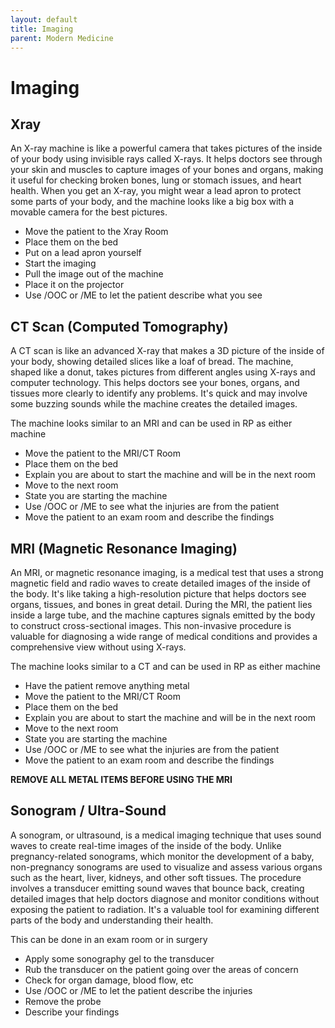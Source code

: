 ```yaml
---
layout: default
title: Imaging
parent: Modern Medicine
---
```


# Imaging

## Xray
An X-ray machine is like a powerful camera that takes pictures of the inside of your body using invisible rays called X-rays. It helps doctors see through your skin and muscles to capture images of your bones and organs, making it useful for checking broken bones, lung or stomach issues, and heart health. When you get an X-ray, you might wear a lead apron to protect some parts of your body, and the machine looks like a big box with a movable camera for the best pictures.

- Move the patient to the Xray Room
- Place them on the bed
- Put on a lead apron yourself
- Start the imaging
- Pull the image out of the machine
- Place it on the projector
- Use /OOC or /ME to let the patient describe what you see

## CT Scan (Computed Tomography)
A CT scan is like an advanced X-ray that makes a 3D picture of the inside of your body, showing detailed slices like a loaf of bread. The machine, shaped like a donut, takes pictures from different angles using X-rays and computer technology. This helps doctors see your bones, organs, and tissues more clearly to identify any problems. It's quick and may involve some buzzing sounds while the machine creates the detailed images.

The machine looks similar to an MRI and can be used in RP as either machine

- Move the patient to the MRI/CT Room
- Place them on the bed
- Explain you are about to start the machine and will be in the next room
- Move to the next room
- State you are starting the machine
- Use /OOC or /ME to see what the injuries are from the patient
- Move the patient to an exam room and describe the findings

## MRI (Magnetic Resonance Imaging)
An MRI, or magnetic resonance imaging, is a medical test that uses a strong magnetic field and radio waves to create detailed images of the inside of the body. It's like taking a high-resolution picture that helps doctors see organs, tissues, and bones in great detail. During the MRI, the patient lies inside a large tube, and the machine captures signals emitted by the body to construct cross-sectional images. This non-invasive procedure is valuable for diagnosing a wide range of medical conditions and provides a comprehensive view without using X-rays.

The machine looks similar to a CT and can be used in RP as either machine

- Have the patient remove anything metal
- Move the patient to the MRI/CT Room
- Place them on the bed
- Explain you are about to start the machine and will be in the next room
- Move to the next room
- State you are starting the machine
- Use /OOC or /ME to see what the injuries are from the patient
- Move the patient to an exam room and describe the findings

**REMOVE ALL METAL ITEMS BEFORE USING THE MRI**

## Sonogram / Ultra-Sound
A sonogram, or ultrasound, is a medical imaging technique that uses sound waves to create real-time images of the inside of the body. Unlike pregnancy-related sonograms, which monitor the development of a baby, non-pregnancy sonograms are used to visualize and assess various organs such as the heart, liver, kidneys, and other soft tissues. The procedure involves a transducer emitting sound waves that bounce back, creating detailed images that help doctors diagnose and monitor conditions without exposing the patient to radiation. It's a valuable tool for examining different parts of the body and understanding their health.

This can be done in an exam room or in surgery

- Apply some sonography gel to the transducer
- Rub the transducer on the patient going over the areas of concern
- Check for organ damage, blood flow, etc
- Use /OOC or /ME to let the patient describe the injuries
- Remove the probe
- Describe your findings